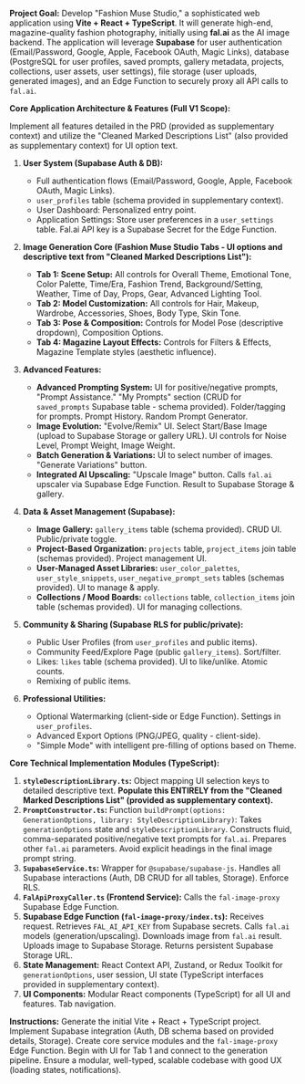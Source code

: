 **Project Goal:** Develop "Fashion Muse Studio," a sophisticated web application using **Vite + React + TypeScript**. It will generate high-end, magazine-quality fashion photography, initially using **fal.ai** as the AI image backend. The application will leverage **Supabase** for user authentication (Email/Password, Google, Apple, Facebook OAuth, Magic Links), database (PostgreSQL for user profiles, saved prompts, gallery metadata, projects, collections, user assets, user settings), file storage (user uploads, generated images), and an Edge Function to securely proxy all API calls to `fal.ai`.

**Core Application Architecture & Features (Full V1 Scope):**

Implement all features detailed in the PRD (provided as supplementary context) and utilize the "Cleaned Marked Descriptions List" (also provided as supplementary context) for UI option text.

1.  **User System (Supabase Auth & DB):**
    * Full authentication flows (Email/Password, Google, Apple, Facebook OAuth, Magic Links).
    * `user_profiles` table (schema provided in supplementary context).
    * User Dashboard: Personalized entry point.
    * Application Settings: Store user preferences in a `user_settings` table. Fal.ai API key is a Supabase Secret for the Edge Function.

2.  **Image Generation Core (Fashion Muse Studio Tabs - UI options and descriptive text from "Cleaned Marked Descriptions List"):**
    * **Tab 1: Scene Setup:** All controls for Overall Theme, Emotional Tone, Color Palette, Time/Era, Fashion Trend, Background/Setting, Weather, Time of Day, Props, Gear, Advanced Lighting Tool.
    * **Tab 2: Model Customization:** All controls for Hair, Makeup, Wardrobe, Accessories, Shoes, Body Type, Skin Tone.
    * **Tab 3: Pose & Composition:** Controls for Model Pose (descriptive dropdown), Composition Options.
    * **Tab 4: Magazine Layout Effects:** Controls for Filters & Effects, Magazine Template styles (aesthetic influence).

3.  **Advanced Features:**
    * **Advanced Prompting System:** UI for positive/negative prompts, "Prompt Assistance." "My Prompts" section (CRUD for `saved_prompts` Supabase table - schema provided). Folder/tagging for prompts. Prompt History. Random Prompt Generator.
    * **Image Evolution:** "Evolve/Remix" UI. Select Start/Base Image (upload to Supabase Storage or gallery URL). UI controls for Noise Level, Prompt Weight, Image Weight.
    * **Batch Generation & Variations:** UI to select number of images. "Generate Variations" button.
    * **Integrated AI Upscaling:** "Upscale Image" button. Calls `fal.ai` upscaler via Supabase Edge Function. Result to Supabase Storage & gallery.

4.  **Data & Asset Management (Supabase):**
    * **Image Gallery:** `gallery_items` table (schema provided). CRUD UI. Public/private toggle.
    * **Project-Based Organization:** `projects` table, `project_items` join table (schemas provided). Project management UI.
    * **User-Managed Asset Libraries:** `user_color_palettes`, `user_style_snippets`, `user_negative_prompt_sets` tables (schemas provided). UI to manage & apply.
    * **Collections / Mood Boards:** `collections` table, `collection_items` join table (schemas provided). UI for managing collections.

5.  **Community & Sharing (Supabase RLS for public/private):**
    * Public User Profiles (from `user_profiles` and public items).
    * Community Feed/Explore Page (public `gallery_items`). Sort/filter.
    * Likes: `likes` table (schema provided). UI to like/unlike. Atomic counts.
    * Remixing of public items.

6.  **Professional Utilities:**
    * Optional Watermarking (client-side or Edge Function). Settings in `user_profiles`.
    * Advanced Export Options (PNG/JPEG, quality - client-side).
    * "Simple Mode" with intelligent pre-filling of options based on Theme.

**Core Technical Implementation Modules (TypeScript):**

1.  **`styleDescriptionLibrary.ts`:** Object mapping UI selection keys to detailed descriptive text. **Populate this ENTIRELY from the "Cleaned Marked Descriptions List" (provided as supplementary context).**
2.  **`PromptConstructor.ts`:** Function `buildPrompt(options: GenerationOptions, library: StyleDescriptionLibrary)`: Takes `generationOptions` state and `styleDescriptionLibrary`. Constructs fluid, comma-separated positive/negative text prompts for `fal.ai`. Prepares other `fal.ai` parameters. Avoid explicit headings in the final image prompt string.
3.  **`SupabaseService.ts`:** Wrapper for `@supabase/supabase-js`. Handles all Supabase interactions (Auth, DB CRUD for all tables, Storage). Enforce RLS.
4.  **`FalApiProxyCaller.ts` (Frontend Service):** Calls the `fal-image-proxy` Supabase Edge Function.
5.  **Supabase Edge Function (`fal-image-proxy/index.ts`):** Receives request. Retrieves `FAL_AI_API_KEY` from Supabase secrets. Calls `fal.ai` models (generation/upscaling). Downloads image from `fal.ai` result. Uploads image to Supabase Storage. Returns persistent Supabase Storage URL.
6.  **State Management:** React Context API, Zustand, or Redux Toolkit for `generationOptions`, user session, UI state (TypeScript interfaces provided in supplementary context).
7.  **UI Components:** Modular React components (TypeScript) for all UI and features. Tab navigation.

**Instructions:**
Generate the initial Vite + React + TypeScript project. Implement Supabase integration (Auth, DB schema based on provided details, Storage). Create core service modules and the `fal-image-proxy` Edge Function. Begin with UI for Tab 1 and connect to the generation pipeline. Ensure a modular, well-typed, scalable codebase with good UX (loading states, notifications).